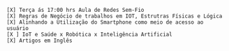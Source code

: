 	[X] Terça ás 17:00 hrs Aula de Redes Sem-Fio
	[X] Regras de Negócio de trabalhos em IOT, Estrutras Físicas e Lógica 
	[X] Alinhando a Utilização do Smartphone como meio de acesso ao usuário 
	[X ] IoT e Saúde x Robótica x Inteligência Artificial
	[X] Artigos em Inglês